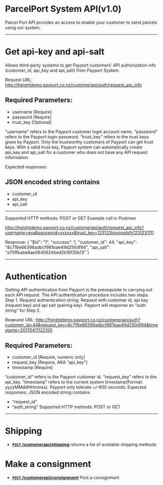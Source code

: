 # ParcelPort System API(v1.0)

Parcel Port API provides an access to enable your customer to send parcels using our system.

***

# Get api-key and api-salt
Allows third-party systems to get Payport customers’ API authorization info (customer_id, api_key and api_salt) from Payport System.

Request URL:
http://freightdemo.payport.co.nz/customerapi/auth/request_api_info

## Required Parameters:
* username [Require]
* password [Require]
* trust_key [Optional]

“username” refers to the Payport customer login account name.
“password” refers to the Payport login password.
“trust_key” refers to the trust keys given by Payport. Only the trustworthy
customers of Payport can get trust keys. With a valid trust key, Payport system can
automatically create api_key and api_salt for a customer who does not have any
API request information. 

Expected responses:

JSON encoded string contains
--------------------------------------- 
* customer_id
* api_key
* api_salt
---------------------------------------
Supported HTTP methods: POST or GET
Example call in Postman

http://freightdemo.payport.co.nz/customerapi/auth/request_api_info?username=eva&password=xxxxxx&trust_key=123123joiuioadsfs1231231111

Response:
{
 "$id": "1",
 "success": 1,
 "customer_id": 44,
 "api_key": "8c716e66396adbcf981bae49d250df94",
 "api_salt": "a70ffbabe6ae0645624bed2b16f35b13"
} 

***

# Authentication
Getting API authentication from Payport is the prerequisite to carrying out each
API request. The API authentication procedure includes two steps.
Step 1. Request authentication string:
Request with customer id, api key (request key) and api salt (pairing key). Payport
will response an “auth string” for Step 2.

Reqeuest URL:
http://freightdemo.payport.co.nz/customerapi/auth?customer_id=44&request_key=8c716e66396adbcf981bae49d250df94&timestamp=20170411122100

## Required Parameters:
* customer_id [Require, numeric only]
* request_key [Require, AKA “api_key”]
* timestamp [Require]

“customer_id” refers to the Payport customer id.
“request_key” refers to the api_key.
“timestamp” refers to the current system timestamp(Format: yyyyMMddHHmmss).
Payport only tolerate +/-600 seconds.
Expected responses:
JSON encoded string contains:
* “request_id”
* “auth_string”
Supported HTTP methods: POST or GET

***

# Shipping
- **[<code>POST</code> /customerapi/shipping](Shipping/GetShippingMethod.md)** returns a list of available shipping methods


# Make a consignment
- **[<code>POST</code> /customerapi/consignment](Consignment/PostConsignment.md)** Post a consignment